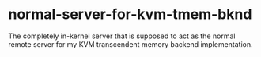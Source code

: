 # normal-server-for-kvm-tmem-bknd
The completely in-kernel server that is supposed to act as the normal remote server for my KVM transcendent memory backend implementation.
